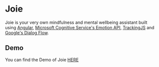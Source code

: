 # Joie

Joie is your very own mindfulness and mental wellbeing assistant built using [Angular](https://angular.io/), [Microsoft Cognitive Service's Emotion API](https://westus.dev.cognitive.microsoft.com/docs/services/5639d931ca73072154c1ce89/operations/563b31ea778daf121cc3a5fa), [TrackingJS](https://trackingjs.com/) and [Google's Dialog Flow](https://dialogflow.com/).

## Demo

You can find the Demo of Joie [HERE](https://joie-b2f57.firebaseapp.com/)
